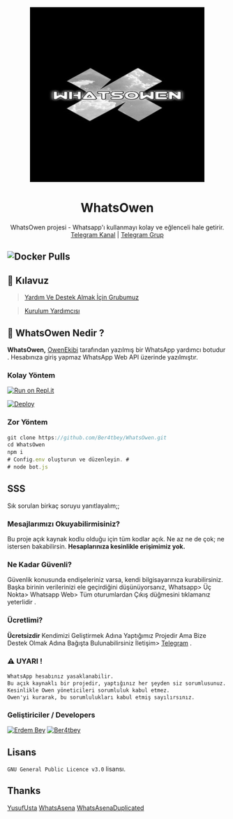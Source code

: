 <div align="center">
  <img src="https://github.com/Ber4tbey/WhatsOwen/blob/master/logo.jpg" width="400" height="400">
  <h1> WhatsOwen</h1>
</div>
<p align="center">
    WhatsOwen projesi - Whatsapp'ı kullanmayı kolay ve eğlenceli hale getirir. 
    <br>
        <a href="https://t.me/WhatsOwen">Telegram Kanal</a> |
        <a href="https://t.me/OwenSupport">Telegram Grup</a> 
    <br>
</p>

![Docker Pulls](https://img.shields.io/docker/pulls/erdewbey/whatsowen?style=flat-square)
----

## 📢 Kılavuz
> [Yardım Ve Destek Almak İçin Grubumuz](https://t.me/OwenSupport)

> [Kurulum Yardımcısı](https://github.com/Ber4tbey/WhatsOwen/wiki)



## 🔎 WhatsOwen Nedir ?
**WhatsOwen,** [OwenEkibi](https://t.me/HydraKadro) tarafından yazılmış bir WhatsApp yardımcı botudur . Hesabınıza giriş yapmaz WhatsApp Web API üzerinde yazılmıştır.

### Kolay Yöntem
[![Run on Repl.it](https://repl.it/badge/github/Ber4tbey/WhatsOwen)](https://replit.com/@ByMisakiMey/owensession?v=1)

[![Deploy](https://www.herokucdn.com/deploy/button.svg)](https://heroku.com/deploy?template=https://github.com/Ber4tbey/WhatsOwen)

### Zor Yöntem
```js
git clone https://github.com/Ber4tbey/WhatsOwen.git
cd WhatsOwen
npm i
# Config.env oluşturun ve düzenleyin. #
# node bot.js
```

## SSS
Sık sorulan birkaç soruyu yanıtlayalım;;

### Mesajlarımızı Okuyabilirmisiniz?
Bu proje açık kaynak kodlu olduğu için tüm kodlar açık. Ne az ne de çok; ne istersen bakabilirsin. **Hesaplarınıza kesinlikle erişimimiz yok.**

### Ne Kadar Güvenli?
Güvenlik konusunda endişeleriniz varsa, kendi bilgisayarınıza kurabilirsiniz. Başka birinin verilerinizi ele geçirdiğini düşünüyorsanız, Whatsapp> Üç Nokta> Whatsapp Web> Tüm oturumlardan Çıkış düğmesini tıklamanız yeterlidir .


### Ücretlimi?
**Ücretsizdir** Kendimizi Geliştirmek Adına Yaptığımız Projedir Ama Bize Destek Olmak Adına Bağışta Bulunabilirsiniz İletişim> [Telegram](https://t.me/orgutsahibi) .

### ⚠️ UYARI ! 
```
WhatsApp hesabınız yasaklanabilir.
Bu açık kaynaklı bir projedir, yaptığınız her şeyden siz sorumlusunuz.
Kesinlikle Owen yöneticileri sorumluluk kabul etmez.
Owen'yi kurarak, bu sorumlulukları kabul etmiş sayılırsınız.
```

### Geliştiriciler / Developers
[![Erdem Bey](https://github.com/erdewbey.png?size=100)](https://github.com/erdewbey)  [![Ber4tbey](https://github.com/Ber4tbey.png?size=100)](https://github.com/Ber4tbey)


## Lisans
`GNU General Public Licence v3.0` lisansı.
## Thanks 
[YusufUsta](https://github.com/YusufUsta)
[WhatsAsena](https://github.com/YusufUsta/WhatsAsena)
[WhatsAsenaDuplicated](https://github.com/phaticusthiccy/whatsasenaduplicated)
